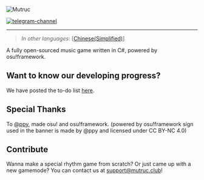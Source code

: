 ![Mutruc](https://github.com/mutruc/mutruc-artworks/raw/main/Banners/Banner.png)

[![telegram-channel](https://img.shields.io/badge/Join%20our-Channel-blue)](https://t.me/projmutruc)

----
> <I>In other languages</I>: \[[Chinese(Simplified)](/README_zh.md)\]<br />

A fully open-sourced music game written in C#, powered by osu!framework.<br />


## Want to know our developing progress?
We have posted the to-do list [here](https://github.com/orgs/mutruc/projects/1).

## Special Thanks
To [@ppy](https://github.com/ppy), made osu! and osu!framework. (powered by osu!framework sign used in the banner is made by @ppy and licensed under CC BY-NC 4.0)

## Contribute
Wanna make a special rhythm game from scratch? Or just came up with a new gamemode? You can contact us at support@mutruc.club!
